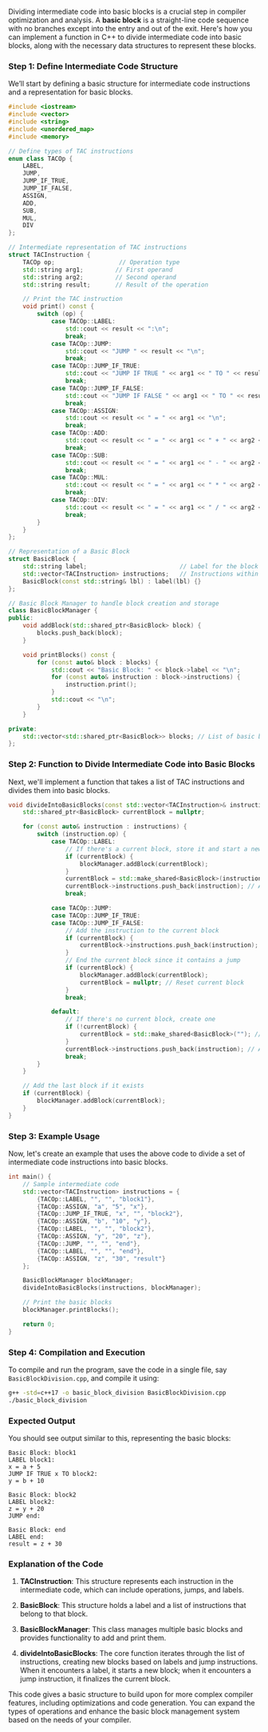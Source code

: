 Dividing intermediate code into basic blocks is a crucial step in compiler optimization and analysis. A **basic block** is a straight-line code sequence with no branches except into the entry and out of the exit. Here's how you can implement a function in C++ to divide intermediate code into basic blocks, along with the necessary data structures to represent these blocks.

### Step 1: Define Intermediate Code Structure

We’ll start by defining a basic structure for intermediate code instructions and a representation for basic blocks.

```cpp
#include <iostream>
#include <vector>
#include <string>
#include <unordered_map>
#include <memory>

// Define types of TAC instructions
enum class TACOp {
    LABEL,
    JUMP,
    JUMP_IF_TRUE,
    JUMP_IF_FALSE,
    ASSIGN,
    ADD,
    SUB,
    MUL,
    DIV
};

// Intermediate representation of TAC instructions
struct TACInstruction {
    TACOp op;                  // Operation type
    std::string arg1;         // First operand
    std::string arg2;         // Second operand
    std::string result;       // Result of the operation

    // Print the TAC instruction
    void print() const {
        switch (op) {
            case TACOp::LABEL:
                std::cout << result << ":\n";
                break;
            case TACOp::JUMP:
                std::cout << "JUMP " << result << "\n";
                break;
            case TACOp::JUMP_IF_TRUE:
                std::cout << "JUMP IF TRUE " << arg1 << " TO " << result << "\n";
                break;
            case TACOp::JUMP_IF_FALSE:
                std::cout << "JUMP IF FALSE " << arg1 << " TO " << result << "\n";
                break;
            case TACOp::ASSIGN:
                std::cout << result << " = " << arg1 << "\n";
                break;
            case TACOp::ADD:
                std::cout << result << " = " << arg1 << " + " << arg2 << "\n";
                break;
            case TACOp::SUB:
                std::cout << result << " = " << arg1 << " - " << arg2 << "\n";
                break;
            case TACOp::MUL:
                std::cout << result << " = " << arg1 << " * " << arg2 << "\n";
                break;
            case TACOp::DIV:
                std::cout << result << " = " << arg1 << " / " << arg2 << "\n";
                break;
        }
    }
};

// Representation of a Basic Block
struct BasicBlock {
    std::string label;                          // Label for the block
    std::vector<TACInstruction> instructions;   // Instructions within the block
    BasicBlock(const std::string& lbl) : label(lbl) {}
};

// Basic Block Manager to handle block creation and storage
class BasicBlockManager {
public:
    void addBlock(std::shared_ptr<BasicBlock> block) {
        blocks.push_back(block);
    }

    void printBlocks() const {
        for (const auto& block : blocks) {
            std::cout << "Basic Block: " << block->label << "\n";
            for (const auto& instruction : block->instructions) {
                instruction.print();
            }
            std::cout << "\n";
        }
    }

private:
    std::vector<std::shared_ptr<BasicBlock>> blocks; // List of basic blocks
};
```

### Step 2: Function to Divide Intermediate Code into Basic Blocks

Next, we'll implement a function that takes a list of TAC instructions and divides them into basic blocks.

```cpp
void divideIntoBasicBlocks(const std::vector<TACInstruction>& instructions, BasicBlockManager& blockManager) {
    std::shared_ptr<BasicBlock> currentBlock = nullptr;

    for (const auto& instruction : instructions) {
        switch (instruction.op) {
            case TACOp::LABEL:
                // If there's a current block, store it and start a new block
                if (currentBlock) {
                    blockManager.addBlock(currentBlock);
                }
                currentBlock = std::make_shared<BasicBlock>(instruction.result); // Start a new block
                currentBlock->instructions.push_back(instruction); // Add label to current block
                break;

            case TACOp::JUMP:
            case TACOp::JUMP_IF_TRUE:
            case TACOp::JUMP_IF_FALSE:
                // Add the instruction to the current block
                if (currentBlock) {
                    currentBlock->instructions.push_back(instruction);
                }
                // End the current block since it contains a jump
                if (currentBlock) {
                    blockManager.addBlock(currentBlock);
                    currentBlock = nullptr; // Reset current block
                }
                break;

            default:
                // If there's no current block, create one
                if (!currentBlock) {
                    currentBlock = std::make_shared<BasicBlock>(""); // Temporary label
                }
                currentBlock->instructions.push_back(instruction); // Add the instruction to the block
                break;
        }
    }

    // Add the last block if it exists
    if (currentBlock) {
        blockManager.addBlock(currentBlock);
    }
}
```

### Step 3: Example Usage

Now, let's create an example that uses the above code to divide a set of intermediate code instructions into basic blocks.

```cpp
int main() {
    // Sample intermediate code
    std::vector<TACInstruction> instructions = {
        {TACOp::LABEL, "", "", "block1"},
        {TACOp::ASSIGN, "a", "5", "x"},
        {TACOp::JUMP_IF_TRUE, "x", "", "block2"},
        {TACOp::ASSIGN, "b", "10", "y"},
        {TACOp::LABEL, "", "", "block2"},
        {TACOp::ASSIGN, "y", "20", "z"},
        {TACOp::JUMP, "", "", "end"},
        {TACOp::LABEL, "", "", "end"},
        {TACOp::ASSIGN, "z", "30", "result"}
    };

    BasicBlockManager blockManager;
    divideIntoBasicBlocks(instructions, blockManager);

    // Print the basic blocks
    blockManager.printBlocks();

    return 0;
}
```

### Step 4: Compilation and Execution

To compile and run the program, save the code in a single file, say `BasicBlockDivision.cpp`, and compile it using:

```bash
g++ -std=c++17 -o basic_block_division BasicBlockDivision.cpp
./basic_block_division
```

### Expected Output

You should see output similar to this, representing the basic blocks:

```
Basic Block: block1
LABEL block1:
x = a + 5
JUMP IF TRUE x TO block2:
y = b + 10

Basic Block: block2
LABEL block2:
z = y + 20
JUMP end:

Basic Block: end
LABEL end:
result = z + 30
```

### Explanation of the Code

1. **TACInstruction**: This structure represents each instruction in the intermediate code, which can include operations, jumps, and labels.

2. **BasicBlock**: This structure holds a label and a list of instructions that belong to that block.

3. **BasicBlockManager**: This class manages multiple basic blocks and provides functionality to add and print them.

4. **divideIntoBasicBlocks**: The core function iterates through the list of instructions, creating new blocks based on labels and jump instructions. When it encounters a label, it starts a new block; when it encounters a jump instruction, it finalizes the current block.

This code gives a basic structure to build upon for more complex compiler features, including optimizations and code generation. You can expand the types of operations and enhance the basic block management system based on the needs of your compiler.